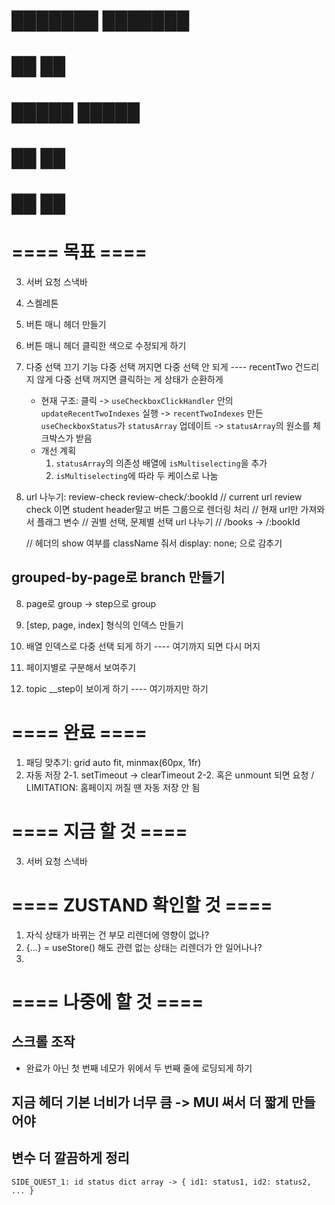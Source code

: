 # ███████ ███████ 
# ██      ██      
# █████   █████   
# ██      ██      
# ██      ██

# ==== 목표 ====
3. 서버 요청 스낵바
4. 스켈레톤

5. 버튼 매니 헤더 만들기
6. 버튼 매니 헤더 클릭한 색으로 수정되게 하기

7. 다중 선택 끄기 기능
    다중 선택 꺼지면 다중 선택 안 되게 ---- recentTwo 건드리지 않게
    다중 선택 꺼지면 클릭하는 게 상태가 순환하게
    - 현재 구조: 
        클릭 
        -> `useCheckboxClickHandler` 안의 `updateRecentTwoIndexes` 실행 
        -> `recentTwoIndexes` 만든 `useCheckboxStatus`가 `statusArray` 업데이트
        -> `statusArray`의 원소를 체크박스가 받음
    - 개선 계획
        1. `statusArray`의 의존성 배열에 `isMultiselecting`을 추가
        2. `isMultiselecting`에 따라 두 케이스로 나눔

8. url 나누기:      review-check        review-check/:bookId
    // current url review check 이면 student header말고 버튼 그룹으로 렌더링 처리
    // 현재 url만 가져와서 플래그 변수 
    // 권별 선택, 문제별 선택 url 나누기
    // /books   -> /:bookId

    // 헤더의 show 여부를 className 줘서 display: none; 으로 감추기
## grouped-by-page로 branch 만들기
8. page로 group -> step으로 group
9. [step, page, index] 형식의 인덱스 만들기
10. 배열 인덱스로 다중 선택 되게 하기
---- 여기까지 되면 다시 머지

11. 페이지별로 구분해서 보여주기
12. topic __step이 보이게 하기
---- 여기까지만 하기

# ==== 완료 ====
1. 패딩 맞추기: grid auto fit, minmax(60px, 1fr)
2. 자동 저장
    2-1. setTimeout -> clearTimeout
    2-2. 혹은 unmount 되면 요청 / LIMITATION: 홈페이지 꺼질 땐 자동 저장 안 됨


# ==== 지금 할 것 ====
3. 서버 요청 스낵바


# ==== ZUSTAND 확인할 것 ====
1. 자식 상태가 바뀌는 건 부모 리렌더에 영향이 없나?
2. {...} = useStore() 해도 관련 없는 상태는 리렌더가 안 일어나나?
3. 

# ==== 나중에 할 것 ====
## 스크롤 조작
- 완료가 아닌 첫 번째 네모가 위에서 두 번째 줄에 로딩되게 하기

## 지금 헤더 기본 너비가 너무 큼 -> MUI 써서 더 짧게 만들어야

## 변수 더 깔끔하게 정리
    SIDE_QUEST_1: id status dict array -> { id1: status1, id2: status2, ... }

